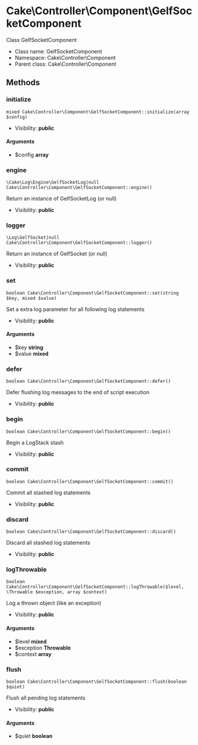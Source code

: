 Cake\Controller\Component\GelfSocketComponent
===============

Class GelfSocketComponent




* Class name: GelfSocketComponent
* Namespace: Cake\Controller\Component
* Parent class: Cake\Controller\Component







Methods
-------


### initialize

    mixed Cake\Controller\Component\GelfSocketComponent::initialize(array $config)





* Visibility: **public**


#### Arguments
* $config **array**



### engine

    \Cake\Log\Engine\GelfSocketLog|null Cake\Controller\Component\GelfSocketComponent::engine()

Return an instance of GelfSocketLog (or null)



* Visibility: **public**




### logger

    \Log\GelfSocket|null Cake\Controller\Component\GelfSocketComponent::logger()

Return an instance of GelfSocket (or null)



* Visibility: **public**




### set

    boolean Cake\Controller\Component\GelfSocketComponent::set(string $key, mixed $value)

Set a extra log parameter for all following log statements



* Visibility: **public**


#### Arguments
* $key **string**
* $value **mixed**



### defer

    boolean Cake\Controller\Component\GelfSocketComponent::defer()

Defer flushing log messages to the end of script execution



* Visibility: **public**




### begin

    boolean Cake\Controller\Component\GelfSocketComponent::begin()

Begin a LogStack stash



* Visibility: **public**




### commit

    boolean Cake\Controller\Component\GelfSocketComponent::commit()

Commit all stashed log statements



* Visibility: **public**




### discard

    boolean Cake\Controller\Component\GelfSocketComponent::discard()

Discard all stashed log statements



* Visibility: **public**




### logThrowable

    boolean Cake\Controller\Component\GelfSocketComponent::logThrowable($level, \Throwable $exception, array $context)

Log a thrown object (like an exception)



* Visibility: **public**


#### Arguments
* $level **mixed**
* $exception **Throwable**
* $context **array**



### flush

    boolean Cake\Controller\Component\GelfSocketComponent::flush(boolean $quiet)

Flush all pending log statements



* Visibility: **public**


#### Arguments
* $quiet **boolean**


